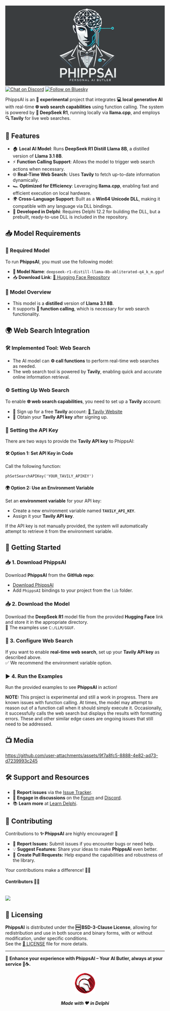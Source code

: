 
![PhippsAI](media/phippsai.png)  
[![Chat on Discord](https://img.shields.io/discord/754884471324672040?style=for-the-badge)](https://discord.gg/tPWjMwK)
[![Follow on Bluesky](https://img.shields.io/badge/Bluesky-tinyBigGAMES-blue?style=for-the-badge&logo=bluesky)](https://bsky.app/profile/tinybiggames.com)  

PhippsAI is an **🧪 experimental** project that integrates **💻 local generative AI** with real-time **🌐 web search capabilities** using function calling. The system is powered by **🧠 DeepSeek R1**, running locally via **llama.cpp**, and employs **🔍 Tavily** for live web searches.

## 🚀 Features
- 🏠 **Local AI Model**: Runs **DeepSeek R1 Distill Llama 8B**, a distilled version of **Llama 3.1 8B**.
- ⚡ **Function Calling Support**: Allows the model to trigger web search actions when necessary.
- 🌐 **Real-Time Web Search**: Uses **Tavily** to fetch up-to-date information dynamically.
- 🏎️ **Optimized for Efficiency**: Leveraging **llama.cpp**, enabling fast and efficient execution on local hardware.
- 🌍 **Cross-Language Support**: Built as a **Win64 Unicode DLL**, making it compatible with any language via DLL bindings.
- 🎯 **Developed in Delphi**: Requires Delphi 12.2 for building the DLL, but a prebuilt, ready-to-use DLL is included in the repository.

## 📥 Model Requirements

### 📌 Required Model
To run **PhippsAI**, you must use the following model:

- **🧠 Model Name**: `deepseek-r1-distill-llama-8b-abliterated-q4_k_m.gguf`
- 📥 **Download Link**: [🔗 Hugging Face Repository](https://huggingface.co/tinybiggames/DeepSeek-R1-Distill-Llama-8B-abliterated-Q4_K_M-GGUF/resolve/main/deepseek-r1-distill-llama-8b-abliterated-Q4_K_M-GGUF?download=true)

### 📝 Model Overview
- This model is a **distilled** version of **Llama 3.1 8B**.
- It supports **🔧 function calling**, which is necessary for web search functionality.

## 🌍 Web Search Integration

### 🛠️ Implemented Tool: Web Search
- The AI model can **⚙️ call functions** to perform real-time web searches as needed.
- The web search tool is powered by **Tavily**, enabling quick and accurate online information retrieval.

### ⚙️ Setting Up Web Search
To enable **🌐 web search capabilities**, you need to set up a **Tavily** account:
- 📝 Sign up for a free **Tavily** account: [🔗 Tavily Website](https://tavily.com/)
- 🔑 Obtain your **Tavily API key** after signing up.

### 🔧 Setting the API Key
There are two ways to provide the **Tavily API key** to PhippsAI:

#### **🛠️ Option 1: Set API Key in Code**
Call the following function:
```delphi
phSetSearchAPIKey('YOUR_TAVILY_APIKEY')
```

#### **🌍 Option 2: Use an Environment Variable**
Set an **environment variable** for your API key:
- Create a new environment variable named **`TAVILY_API_KEY`**.
- Assign it your **Tavily API key**.

If the API key is not manually provided, the system will automatically attempt to retrieve it from the environment variable.

## 🚀 Getting Started

### 📥 1. Download PhippsAI
Download **PhippsAI** from the **GitHub repo**:  
- [Download PhippsAI](https://github.com/tinyBigGAMES/PhippsAI/archive/refs/heads/main.zip)
- Add `PhippsAI` bindings to your project from the `lib` folder.

### 📥 2. Download the Model
Download the **DeepSeek R1** model file from the provided **Hugging Face** link and store it in the appropriate directory.  
📂 The examples use `C:/LLM/GGUF`.

### 🔧 3. Configure Web Search
If you want to enable **real-time web search**, set up your **Tavily API key** as described above.  
✅ We recommend the environment variable option.

### ▶️ 4. Run the Examples
Run the provided examples to see **PhippsAI** in action!

**NOTE:** This project is experimental and still a work in progress. There are known issues with function calling. At times, the model may attempt to reason out of a function call when it should simply execute it. Occasionally, it successfully calls the web search but displays the results with formatting errors. These and other similar edge cases are ongoing issues that still need to be addressed.

## 📺 Media


https://github.com/user-attachments/assets/9f7a8fc5-8888-4e82-ad73-d7239993c245


## 🛠️ Support and Resources

- 🐞 **Report issues** via the [Issue Tracker](https://github.com/tinyBigGAMES/PhippsAI/issues).
- 💬 **Engage in discussions** on the [Forum](https://github.com/tinyBigGAMES/PhippsAI/discussions) and [Discord](https://discord.gg/tPWjMwK).
- 📚 **Learn more** at [Learn Delphi](https://learndelphi.org).

## 🤝 Contributing  

Contributions to **✨ PhippsAI** are highly encouraged! 🌟  
- 🐛 **Report Issues:** Submit issues if you encounter bugs or need help.  
- 💡 **Suggest Features:** Share your ideas to make **PhippsAI** even better.  
- 🔧 **Create Pull Requests:** Help expand the capabilities and robustness of the library.  

Your contributions make a difference! 🙌✨

#### Contributors 👥🤝
<br/>

<a href="https://github.com/tinyBigGAMES/PhippsAI/graphs/contributors">
  <img src="https://contrib.rocks/image?repo=tinyBigGAMES/PhippsAI&max=500&columns=20&anon=1" />
</a>

## 📜 Licensing

**PhippsAI** is distributed under the **🆓 BSD-3-Clause License**, allowing for redistribution and use in both source and binary forms, with or without modification, under specific conditions.  
See the [📜 LICENSE](https://github.com/tinyBigGAMES/PhippsAI?tab=BSD-3-Clause-1-ov-file#BSD-3-Clause-1-ov-file) file for more details.

---

🏰 **Enhance your experience with PhippsAI – Your AI Butler, always at your service 🤖☕.**  

<p align="center">
<img src="media/delphi.png" alt="Delphi">
</p>
<h5 align="center">
  
Made with ❤️ in Delphi  
